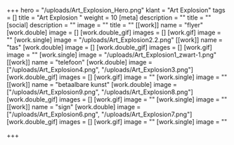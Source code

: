 +++
hero = "/uploads/Art_Explosion_Hero.png"
klant = "Art Explosion"
tags = []
title = "Art Explosion "
weight = 10
[meta]
description = ""
title = ""
[social]
description = ""
image = ""
title = ""
[[work]]
name = "flyer"
[work.double]
image = []
[work.double_gif]
images = []
[work.gif]
image = ""
[work.single]
image = "/uploads/Art_Explosion2.2.png"
[[work]]
name = "tas"
[work.double]
image = []
[work.double_gif]
images = []
[work.gif]
image = ""
[work.single]
image = "/uploads/Art_Explosion1_zwart-1.png"
[[work]]
name = "telefoon"
[work.double]
image = ["/uploads/Art_Explosion4.png", "/uploads/Art_Explosion3.png"]
[work.double_gif]
images = []
[work.gif]
image = ""
[work.single]
image = ""
[[work]]
name = "betaalbare kunst"
[work.double]
image = ["/uploads/Art_Explosion9.png", "/uploads/Art_Explosion8.png"]
[work.double_gif]
images = []
[work.gif]
image = ""
[work.single]
image = ""
[[work]]
name = "sign"
[work.double]
image = ["/uploads/Art_Explosion6.png", "/uploads/Art_Explosion7.png"]
[work.double_gif]
images = []
[work.gif]
image = ""
[work.single]
image = ""

+++
